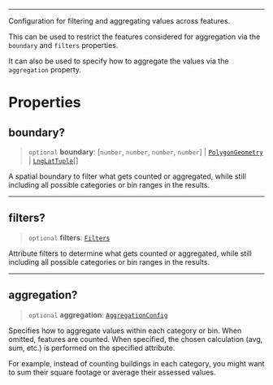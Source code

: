 ***

Configuration for filtering and aggregating values across features.

This can be used to restrict the features considered for aggregation via the `boundary`
and `filters` properties.

It can also be used to specify how to aggregate the values via the `aggregation` property.

# Properties

## boundary?

> `optional` **boundary**: \[`number`, `number`, `number`, `number`] | [`PolygonGeometry`](../Shared/PolygonGeometry.md) | [`LngLatTuple`](../Shared/LngLatTuple.md)\[]

A spatial boundary to filter what gets counted or aggregated, while still including
all possible categories or bin ranges in the results.

***

## filters?

> `optional` **filters**: [`Filters`](Filters.md)

Attribute filters to determine what gets counted or aggregated, while still including
all possible categories or bin ranges in the results.

***

## aggregation?

> `optional` **aggregation**: [`AggregationConfig`](AggregationConfig.md)

Specifies how to aggregate values within each category or bin. When omitted,
features are counted. When specified, the chosen calculation (avg, sum, etc.)
is performed on the specified attribute.

For example, instead of counting buildings in each category, you might want
to sum their square footage or average their assessed values.
